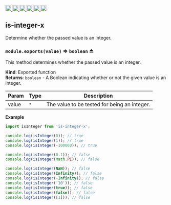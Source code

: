 <a
  href="https://travis-ci.org/Xotic750/is-integer-x"
  title="Travis status">
<img
  src="https://travis-ci.org/Xotic750/is-integer-x.svg?branch=master"
  alt="Travis status" height="18">
</a>
<a
  href="https://david-dm.org/Xotic750/is-integer-x"
  title="Dependency status">
<img src="https://david-dm.org/Xotic750/is-integer-x/status.svg"
  alt="Dependency status" height="18"/>
</a>
<a
  href="https://david-dm.org/Xotic750/is-integer-x?type=dev"
  title="devDependency status">
<img src="https://david-dm.org/Xotic750/is-integer-x/dev-status.svg"
  alt="devDependency status" height="18"/>
</a>
<a
  href="https://badge.fury.io/js/is-integer-x"
  title="npm version">
<img src="https://badge.fury.io/js/is-integer-x.svg"
  alt="npm version" height="18">
</a>
<a
  href="https://www.jsdelivr.com/package/npm/is-integer-x"
  title="jsDelivr hits">
<img src="https://data.jsdelivr.com/v1/package/npm/is-integer-x/badge?style=rounded"
  alt="jsDelivr hits" height="18">
</a>
<a
  href="https://bettercodehub.com/results/Xotic750/is-integer-x"
  title="bettercodehub score">
<img src="https://bettercodehub.com/edge/badge/Xotic750/is-integer-x?branch=master"
  alt="bettercodehub score" height="18">
</a>

<a name="module_is-integer-x"></a>

## is-integer-x

Determine whether the passed value is an integer.

<a name="exp_module_is-integer-x--module.exports"></a>

### `module.exports(value)` ⇒ <code>boolean</code> ⏏

This method determines whether the passed value is an integer.

**Kind**: Exported function  
**Returns**: <code>boolean</code> - A Boolean indicating whether or not the given value is an integer.

| Param | Type            | Description                                  |
| ----- | --------------- | -------------------------------------------- |
| value | <code>\*</code> | The value to be tested for being an integer. |

**Example**

```js
import isInteger from 'is-integer-x';

console.log(isInteger(0)); // true
console.log(isInteger(1)); // true
console.log(isInteger(-100000)); // true

console.log(isInteger(0.1)); // false
console.log(isInteger(Math.PI)); // false

console.log(isInteger(NaN)); // false
console.log(isInteger(Infinity)); // false
console.log(isInteger(-Infinity)); // false
console.log(isInteger('10')); // false
console.log(isInteger(true)); // false
console.log(isInteger(false)); // false
console.log(isInteger([1])); // false
```
